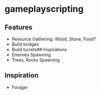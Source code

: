 # gameplayscripting

## Features
- Resource Gathering: Wood, Stone, Food?
- Build bridges
- Build turrets## Inspirations
- Enemies Spawning
- Trees, Rocks Spawning

## Inspiration
- Forager